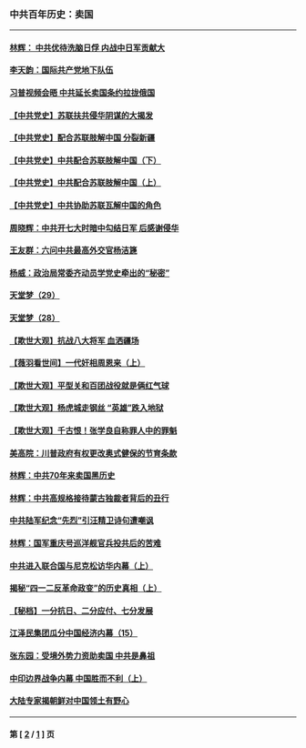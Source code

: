 ### 中共百年历史：卖国
---
#### [林辉： 中共优待洗脑日俘 内战中日军贡献大](../../pages/nf1176117/n13624644.md?11140430) 
#### [李天韵：国际共产党地下队伍](../../pages/nf1176117/n13611808.md?11140430) 
#### [习普视频会晤 中共延长卖国条约拉拢俄国](../../pages/nf1176117/n13060971.md?11140430) 
#### [【中共党史】苏联扶共侵华阴谋的大揭发](../../pages/nf1176117/n13056050.md?11140430) 
#### [【中共党史】配合苏联肢解中国 分裂新疆](../../pages/nf1176117/n13040700.md?11140430) 
#### [【中共党史】中共配合苏联肢解中国（下）](../../pages/nf1176117/n13035660.md?11140430) 
#### [【中共党史】中共配合苏联肢解中国（上）](../../pages/nf1176117/n13030262.md?11140430) 
#### [【中共党史】中共协助苏联瓦解中国的角色](../../pages/nf1176117/n13018109.md?11140430) 
#### [周晓辉：中共开七大时暗中勾结日军 后感谢侵华](../../pages/nf1176117/n12921960.md?11140430) 
#### [王友群：六问中共最高外交官杨洁篪](../../pages/nf1176117/n12836495.md?11140430) 
#### [杨威：政治局常委齐动员学党史牵出的“秘密”](../../pages/nf1176117/n12764642.md?11140430) 
#### [天堂梦（29）](../../pages/nf1176117/n12408465.md?11140430) 
#### [天堂梦（28）](../../pages/nf1176117/n12408309.md?11140430) 
#### [【欺世大观】抗战八大将军 血洒疆场](../../pages/nf1176117/n12357044.md?11140430) 
#### [【薇羽看世间】一代奸相周恩来（上）](../../pages/nf1176117/n12401109.md?11140430) 
#### [【欺世大观】平型关和百团战役就是俩红气球](../../pages/nf1176117/n12359157.md?11140430) 
#### [【欺世大观】杨虎城走钢丝 “英雄”跌入地狱](../../pages/nf1176117/n12358840.md?11140430) 
#### [【欺世大观】千古恨！张学良自称罪人中的罪魁](../../pages/nf1176117/n12358629.md?11140430) 
#### [美高院：川普政府有权更改奥式健保的节育条款](../../pages/nf1176117/n12242171.md?11140430) 
#### [林辉：中共70年来卖国黑历史](../../pages/nf1176117/n11552181.md?11140430) 
#### [林辉：中共高规格接待蒙古独裁者背后的丑行](../../pages/nf1176117/n11225005.md?11140430) 
#### [中共陆军纪念“先烈”引汪精卫诗句遭嘲讽](../../pages/nf1176117/n11153345.md?11140430) 
#### [林辉：国军重庆号巡洋舰官兵投共后的苦难](../../pages/nf1176117/n10997801.md?11140430) 
#### [中共进入联合国与尼克松访华内幕（上）](../../pages/nf1176117/n10138788.md?11140430) 
#### [揭秘“四一二反革命政变”的历史真相（上）](../../pages/nf1176117/n9996650.md?11140430) 
#### [【秘档】一分抗日、二分应付、七分发展](../../pages/nf1176117/n9331484.md?11140430) 
#### [江泽民集团瓜分中国经济内幕（15）](../../pages/nf1176117/n9268584.md?11140430) 
#### [张东园：受境外势力资助卖国 中共是鼻祖](../../pages/nf1176117/n9272480.md?11140430) 
#### [中印边界战争内幕 中国胜而不利（上）](../../pages/nf1176117/n9252458.md?11140430) 
#### [大陆专家揭朝鲜对中国领土有野心](../../pages/nf1176117/n9074056.md?11140430) 

---
#### 第 [ [2](./2.md?11140430) / [1](./1.md?11140430) ] 页
